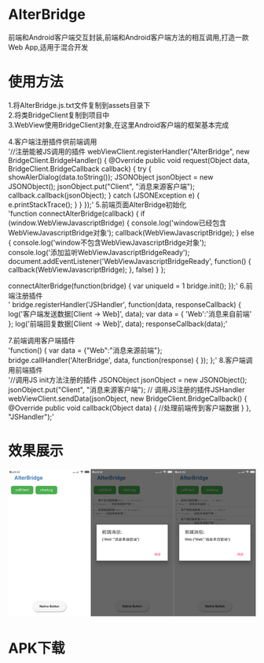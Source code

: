 # AlterBridge
前端和Android客户端交互封装,前端和Android客户端方法的相互调用,打造一款Web App,适用于混合开发

# 使用方法
1.将AlterBridge.js.txt文件复制到assets目录下  
2.将类BridgeClient复制到项目中  
3.WebView使用BridgeClient对象,在这里Android客户端的框架基本完成  

4.客户端注册插件供前端调用  
        '//注册能被JS调用的插件
        webViewClient.registerHandler("AlterBridge", new BridgeClient.BridgeHandler() {
            @Override
            public void request(Object data, BridgeClient.BridgeCallback callback) {
                try {
                    showAlerDialog(data.toString());
                    JSONObject jsonObject = new JSONObject();
                    jsonObject.put("Client", "消息来源客户端");
                    callback.callback(jsonObject);
                } catch (JSONException e) {
                    e.printStackTrace();
                }
            }
        });'
5.前端页面AlterBridge初始化  
'function connectAlterBridge(callback) {
		if (window.WebViewJavascriptBridge) {
		    console.log('window已经包含WebViewJavascriptBridge对象');
			callback(WebViewJavascriptBridge);
		} else {
		    console.log('window不包含WebViewJavascriptBridge对象');
		    console.log('添加监听WebViewJavascriptBridgeReady');
			document.addEventListener('WebViewJavascriptBridgeReady', function() {
				callback(WebViewJavascriptBridge);
			}, false)
		}
	};
  
connectAlterBridge(function(bridge) {
		var uniqueId = 1
		bridge.init();
		});'
6.前端注册插件  
               '<!-- 注册插件(客户端待调用) -->
		bridge.registerHandler('JSHandler', function(data, responseCallback) {
			log('客户端发送数据[Client -> Web]', data);
			var data = { 'Web':'消息来自前端' };
			log('前端回复数据[Client -> Web]', data);
			responseCallback(data);'
 
7.前端调用客户端插件  
   'function() {
      <!--构建前端返回客户端数据-->
			var data = {"Web":"消息来源前端"};
			<!--调用客户端注册的AlterBridge方法-->
			bridge.callHandler('AlterBridge', data, function(response) {
        <!--处理客户端返回前端的数据-->
			});
   };'
8.客户端调用前端插件  
                    '//调用JS init方法注册的插件
                    JSONObject jsonObject = new JSONObject();
                    jsonObject.put("Client", "消息来源客户端");
                    // 调用JS注册的插件JSHandler
                    webViewClient.sendData(jsonObject, new BridgeClient.BridgeCallback() {
                        @Override
                        public void callback(Object data) {
                            //处理前端传到客户端数据
                        }
                    }, "JSHandler");'
# 效果展示
![image](https://github.com/DanielZhanggc/AlterBridge/blob/master/show.png)

# APK下载
